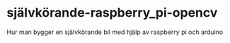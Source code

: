 # självkörande-raspberry_pi-opencv
Hur man bygger en självkörande bil med hjälp av raspberry pi och arduino
